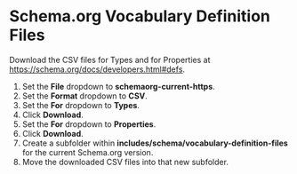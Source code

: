 # Schema.org Vocabulary Definition Files

Download the CSV files for Types and for Properties at https://schema.org/docs/developers.html#defs.

1. Set the **File** dropdown to **schemaorg-current-https**.
2. Set the **Format** dropdown to **CSV**.
3. Set the **For** dropdown to **Types**.
4. Click **Download**.
5. Set the **For** dropdown to **Properties**.
6. Click **Download**.
7. Create a subfolder within **includes/schema/vocabulary-definition-files** for the current Schema.org version.
8. Move the downloaded CSV files into that new subfolder.